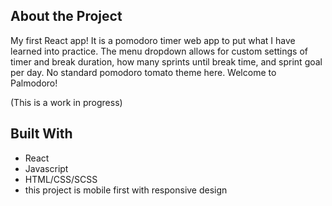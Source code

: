 ## **About the Project**

My first React app! It is a pomodoro timer web app to put what I have learned into practice. The menu dropdown allows for custom settings of timer and break duration, how many sprints until break time, and sprint goal per day. No standard pomodoro tomato theme here. Welcome to Palmodoro!

(This is a work in progress)

## **Built With**

-   React
-   Javascript
-   HTML/CSS/SCSS
-   this project is mobile first with responsive design
